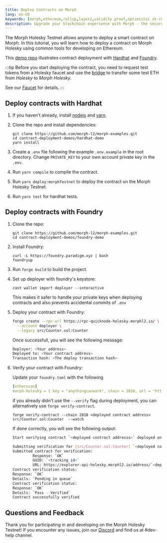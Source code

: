 ```yaml
---
title: Deploy Contracts on Morph
lang: en-US
keywords: [morph,ethereum,rollup,layer2,validity proof,optimistic zk-rollup]
description: Upgrade your blockchain experience with Morph - the secure decentralized, cost0efficient, and high-performing optimistic zk-rollup solution. Try it now!
---
```




The Morph Holesky Testnet allows anyone to deploy a smart contract on Morph. In this tutorial, you will learn how to deploy a contract on Morph Holesky using common tools for developing on Ethereum. 

This [demo repo](https://github.com/morph-l2/morph-examples/tree/main/contract-deploy-demo) illustrates contract deployment with [Hardhat](https://hardhat.org/) and [Foundry](https://github.com/foundry-rs/foundry).

:::tip
  Before you start deploying the contract, you need to request test tokens from a Holesky faucet and use the
  [bridge](https://bridge-holesky.morphl2.io) to transfer some test ETH from _Holesky_ to _Morph Holesky_. 
  
  See our [Faucet](../../quick-start/3-faucet.md) for details.
:::

<!--

## Deploy contracts with Remix

-->


## Deploy contracts with Hardhat

1. If you haven't already, install [nodejs](https://nodejs.org/en/download/) and [yarn](https://classic.yarnpkg.com/lang/en/docs/install).
2. Clone the repo and install dependencies:

   ```shell
   git clone https://github.com/morph-l2/morph-examples.git
   cd contract-deployment-demos/hardhat-demo
   yarn install
   ```

3. Create a `.env` file following the example `.env.example` in the root directory. Change `PRIVATE_KEY` to your own account private key in the `.env`.

4. Run `yarn compile` to compile the contract.

5. Run `yarn deploy:morphTestnet` to deploy the contract on the Morph Holesky Testnet.

6. Run `yarn test` for hardhat tests.

## Deploy contracts with Foundry

1. Clone the repo:

   ```shell
   git clone https://github.com/morph-l2/morph-examples.git
   cd contract-deployment-demos/foundry-demo
   ```

2. Install Foundry:

   ```shell
   curl -L https://foundry.paradigm.xyz | bash
   foundryup
   ```

3. Run `forge build` to build the project.

4. Set up deployer with foundry's keystore:

   ```shell
   cast wallet import deployer --interactive
   ```
   
   This makes it safer to handle your private keys when deploying contracts and also prevents accidental commits of `.env`

6. Deploy your contract with Foundry:

   ```bash
   forge create --rpc-url https://rpc-quicknode-holesky.morphl2.io/ \
     --account deployer \
     --legacy src/Counter.sol:Counter
   ```

   Once successfull, you will see the following message:

   ```bash
   Deployer: <Your address>
   Deployed to: <Your contract address>
   Transaction hash: <The deploy transaction hash>
   ```
   
7. Verify your contract with Foundry:

   Update your `foundry.toml` with the following

   ```yml
   [etherscan]
   morph-holesky = { key = "anythingcanwork", chain = 2810, url = "https://explorer-api-holesky.morphl2.io/api" }
   ```

   if you already didn't use the `--verify` flag during deployment, you can alternatively use `forge verify-contract`.

   ```shell
   forge verify-contract --chain 2810 <deployed contract address>  src/Counter.sol:Counter  --watch
   ```

   If done correctly, you will see the following output:

   ```bash
   Start verifying contract `<deployed contract addresss>` deployed on 2810

   Submitting verification for [src/Counter.sol:Counter] `<deployed contract addresss>`.
   Submitted contract for verification:
            Response: `OK`
            GUID: `<tracking id>`
            URL: https://explorer-api-holesky.morphl2.io/address/`<deployed contract addresss>`
   Contract verification status:
   Response: `OK`
   Details: `Pending in queue`
   Contract verification status:
   Response: `OK`
   Details: `Pass - Verified`
   Contract successfully verified
   ```

## Questions and Feedback

Thank you for participating in and developing on the Morph Holesky Testnet! If you encounter any issues, join our [Discord](https://discord.com/invite/5SmG4yhzVZ) and find us at #dev-help channel.


